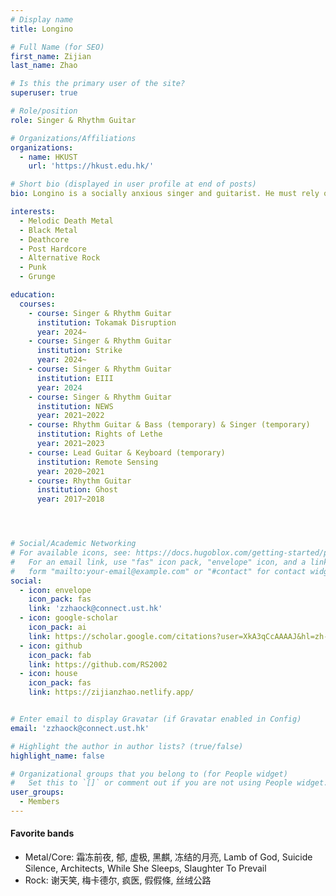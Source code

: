 ```yaml
---
# Display name
title: Longino

# Full Name (for SEO)
first_name: Zijian
last_name: Zhao

# Is this the primary user of the site?
superuser: true

# Role/position
role: Singer & Rhythm Guitar

# Organizations/Affiliations
organizations:
  - name: HKUST
    url: 'https://hkust.edu.hk/'

# Short bio (displayed in user profile at end of posts)
bio: Longino is a socially anxious singer and guitarist. He must rely on alcohol to let himself go in stage. Without too many music skills, he just performs by the anger to the world.

interests:
  - Melodic Death Metal
  - Black Metal
  - Deathcore
  - Post Hardcore
  - Alternative Rock
  - Punk
  - Grunge

education:
  courses:
    - course: Singer & Rhythm Guitar
      institution: Tokamak Disruption
      year: 2024~
    - course: Singer & Rhythm Guitar
      institution: Strike
      year: 2024~
    - course: Singer & Rhythm Guitar
      institution: EIII
      year: 2024
    - course: Singer & Rhythm Guitar
      institution: NEWS
      year: 2021~2022
    - course: Rhythm Guitar & Bass (temporary) & Singer (temporary)
      institution: Rights of Lethe
      year: 2021~2023
    - course: Lead Guitar & Keyboard (temporary)
      institution: Remote Sensing
      year: 2020~2021
    - course: Rhythm Guitar
      institution: Ghost
      year: 2017~2018




# Social/Academic Networking
# For available icons, see: https://docs.hugoblox.com/getting-started/page-builder/#icons
#   For an email link, use "fas" icon pack, "envelope" icon, and a link in the
#   form "mailto:your-email@example.com" or "#contact" for contact widget.
social:
  - icon: envelope
    icon_pack: fas
    link: 'zzhaock@connect.ust.hk'
  - icon: google-scholar
    icon_pack: ai
    link: https://scholar.google.com/citations?user=XkA3qCcAAAAJ&hl=zh-CN
  - icon: github
    icon_pack: fab
    link: https://github.com/RS2002
  - icon: house
    icon_pack: fas
    link: https://zijianzhao.netlify.app/


# Enter email to display Gravatar (if Gravatar enabled in Config)
email: 'zzhaock@connect.ust.hk'

# Highlight the author in author lists? (true/false)
highlight_name: false

# Organizational groups that you belong to (for People widget)
#   Set this to `[]` or comment out if you are not using People widget.
user_groups:
  - Members
---
```


#### Favorite bands

- Metal/Core: 霜冻前夜, 郁, 虚极, 黑麒, 冻结的月亮, Lamb of God, Suicide Silence, Architects, While She Sleeps, Slaughter To Prevail
- Rock: 谢天笑, 梅卡德尔, 疯医, 假假條, 丝绒公路 

